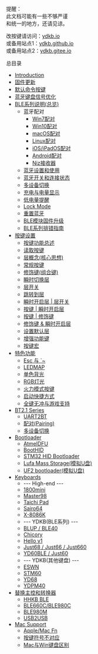 <html><div class="hint"> 
<h_title>提醒：</h_title>
<br>此文档可能有一些不够严谨
<br>和统一的地方，还请见谅。
</div></html>

改按键请访问：[ydkb.io](http://ydkb.io) <br>
或备用站点1：[ydkb.github.io](https://ydkb.github.io)<br>
或备用站点2：[ydkb.gitee.io](https://ydkb.gitee.io)

总目录

* [Introduction](README)
* [固件更新](firmware)
* [默认命令按键](magic-commands)
* [蓝牙键盘信号优化](use-bluetooth)
* [BLE系列说明(总览)](ble-series)
  * 蓝牙配对
    * [Win7配对](/ble-series/win7)
    * [Win10配对](/ble-series/win10-pairing)
    * [macOS配对](/ble-series/macos-pairing)
    * [Linux配对](/ble-series/linux-pairing)
    * [iOS/iPadOS配对](/ble-series/ios-paring)
    * [Android配对](/ble-series/android-paring)
    * [Niz接收器](/ble-series/niz-dongle-paring)
  * [蓝牙设置和使用](/ble-series/use-ble)
  * [蓝牙开关和连接状态](/ble-series/connection-status)
  * [多设备切换](/ble-series/device-switching)
  * [充电与电量显示](/ble-series/blebattery)
  * [低电量提醒](/ble-series/low-battery)
  * [Lock Mode](/ble-series/lock-mode)
  * [重置蓝牙](/ble-series/reset-ble)
  * [BLE模块固件升级](/ble-series/ble-firmware)
  * [BLE系列排错指南](/ble-series/troubleshooting)
* [按键设置](edit-keymap)
  * [按键功能总述](edit-keymap:key-actions)
  * [读取按键](edit-keymap:load-keymap)
  * [层概念(核心思想)](edit-keymap:layers)
  * [常规按键](edit-keymap:normal-key)
  * [修饰键(组合键)](edit-keymap:mods-key)
  * [瞬时切换层](edit-keymap:l-layer)
  * [层开关](edit-keymap:t-layer)
  * [跳转到层](edit-keymap:to-layer)
  * [瞬时开启层 | 层开关](edit-keymap:lt-layer)
  * [按键 | 瞬时开启层](edit-keymap:layer-tap-key)
  * [按键 | 修饰键](edit-keymap:mods-tap-key)
  * [修饰键 & 瞬时开启层](edit-keymap:layer-mods)
  * [设置默认层](edit-keymap:default-layer-set)
  * [增强功能键](edit-keymap:user-fn)
  * [按键宏](edit-keymap:macro)
* [特色功能](features)
  * [Esc 与 \`~](features:tricky-esc)
  * [LEDMAP](features:ledmap)
  * [单色背光](features:backlight)
  * [RGB灯光](features:rgblight)
  * [火力模式按键](features:rapidfire)
  * [启动快捷方式](features:shortcut)
  * [全键无冲与游戏支持](features:nkro_game)
* [BT2.1 Series](bt21-series)
  * [UART2BT](bt21-series:uart2bt)
  * [配对(Pairing)](bt21-series:bt21-pairing)
  * [多设备切换](bt21-series:multi-switch2)
* [Bootloader](bootloader)
  * [AtmelDFU](bootloader:atmeldfu)
  * [BootHID](bootloader:boothid)
  * [STM32 HID Bootloader](bootloader:stm32-hid-bootloader)
  * [Lufa Mass Storage(模拟U盘)](bootloader:msd-bootloader)
  * [UF2 bootloader(模拟U盘)](bootloader:uf2-bootloader)
* [Keyboards](keyboards)
  * --- High-end ---
  * [1800mini](keyboards:1800mini)
  * [Master98](keyboards:master98)
  * [Taichi Pad](keyboards:taichi-pad)
  * [Sairo64](keyboards:sairo64)
  * [X-8086K](keyboards:x-8086k)
  * --- YDKB(BLE系列) ---
  * [BLUP / BLE40](keyboards:blup)
  * [Chicory](keyboards:chicory)
  * [Hello v1](keyboards:hello_v1)
  * [Just68 / Just66 / Just660](keyboards:just)
  * [YD60BLE / Just60](keyboards:yd60ble)
  * --- YDKB(其他键盘) ---
  * [ESWN](keyboards:eswn)
  * [STM60](keyboards:stm60)
  * [YD68](keyboards:yd68)
  * [YDPM40](keyboards:ydpm40)
* [替换主控和转换器](kb-mods-converters)
  * [HHKB BLE](kb-mods:hhkb-ble)
  * [BLE660C/BLE980C](kb-mods:ble660c_980c)
  * [BLE980M](kb-mods:ble980m)
  * [USB2USB](converters:usb2usb)
* [Mac Support](mac-support)
  * [Apple/Mac Fn](mac-support:apple-fn)
  * [按键符号不对应](mac-support:wrong-symbol)
  * [Mac与Win键盘区别](mac-support:mac-win)

